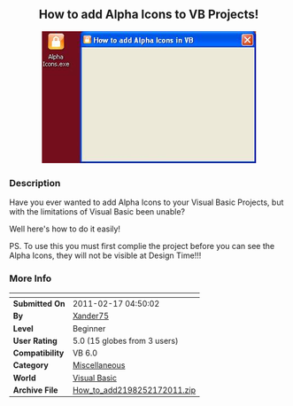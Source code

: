 ﻿<div align="center">

## How to add Alpha Icons to VB Projects\!

<img src="PIC201121744328568.jpg">
</div>

### Description

Have you ever wanted to add Alpha Icons to your Visual Basic Projects, but with the limitations of Visual Basic been unable?

Well here's how to do it easily!

PS. To use this you must first complie the project before you can see the Alpha Icons, they will not be visible at Design Time!!!
 
### More Info
 


<span>             |<span>
---                |---
**Submitted On**   |2011-02-17 04:50:02
**By**             |[Xander75](https://github.com/Planet-Source-Code/PSCIndex/blob/master/ByAuthor/xander75.md)
**Level**          |Beginner
**User Rating**    |5.0 (15 globes from 3 users)
**Compatibility**  |VB 6\.0
**Category**       |[Miscellaneous](https://github.com/Planet-Source-Code/PSCIndex/blob/master/ByCategory/miscellaneous__1-1.md)
**World**          |[Visual Basic](https://github.com/Planet-Source-Code/PSCIndex/blob/master/ByWorld/visual-basic.md)
**Archive File**   |[How\_to\_add2198252172011\.zip](https://github.com/Planet-Source-Code/xander75-how-to-add-alpha-icons-to-vb-projects__1-73752/archive/master.zip)








